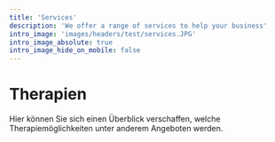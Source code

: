 ```yaml
---
title: 'Services'
description: 'We offer a range of services to help your business'
intro_image: 'images/headers/test/services.JPG'
intro_image_absolute: true
intro_image_hide_on_mobile: false
---
```


# Therapien

Hier können Sie sich einen Überblick verschaffen, welche Therapiemöglichkeiten unter anderem Angeboten werden.
